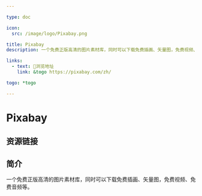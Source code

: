 ```yaml
---

type: doc

icon:
  src: /image/logo/Pixabay.png

title: Pixabay
description: 一个免费正版高清的图片素材库，同时可以下载免费插画、矢量图，免费视频、免费音频等。

links:
  - text: 🧰浏览地址
    link: &togo https://pixabay.com/zh/

togo: *togo

---
```


<ShowLogo />

# Pixabay

<ShowBreadcrumb />

## 资源链接

<ShowLinks />

## 简介

一个免费正版高清的图片素材库，同时可以下载免费插画、矢量图，免费视频、免费音频等。
